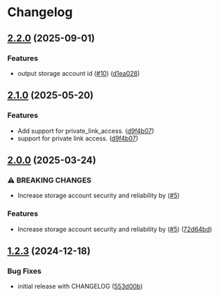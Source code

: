 # Changelog

## [2.2.0](https://github.com/dsb-norge/terraform-azurerm-terraform-state-container/compare/v2.1.0...v2.2.0) (2025-09-01)


### Features

* output storage account id ([#10](https://github.com/dsb-norge/terraform-azurerm-terraform-state-container/issues/10)) ([d1ea028](https://github.com/dsb-norge/terraform-azurerm-terraform-state-container/commit/d1ea028a8df03c31ffe074c94cb5ba45bfa11838))

## [2.1.0](https://github.com/dsb-norge/terraform-azurerm-terraform-state-container/compare/v2.0.0...v2.1.0) (2025-05-20)


### Features

* Add support for private_link_access. ([d9f4b07](https://github.com/dsb-norge/terraform-azurerm-terraform-state-container/commit/d9f4b07c805a154c591b01bbfb87c4c2cee5e1e8))
* support for private link access. ([d9f4b07](https://github.com/dsb-norge/terraform-azurerm-terraform-state-container/commit/d9f4b07c805a154c591b01bbfb87c4c2cee5e1e8))

## [2.0.0](https://github.com/dsb-norge/terraform-azurerm-terraform-state-container/compare/v1.2.3...v2.0.0) (2025-03-24)


### ⚠ BREAKING CHANGES

* Increase storage account security and reliability by ([#5](https://github.com/dsb-norge/terraform-azurerm-terraform-state-container/issues/5))

### Features

* Increase storage account security and reliability by ([#5](https://github.com/dsb-norge/terraform-azurerm-terraform-state-container/issues/5)) ([72d64bd](https://github.com/dsb-norge/terraform-azurerm-terraform-state-container/commit/72d64bdd1000a84dffa37f56d51585aebd688ada))

## [1.2.3](https://github.com/dsb-norge/terraform-azurerm-terraform-state-container/compare/v1.2.2...v1.2.3) (2024-12-18)


### Bug Fixes

* initial release with CHANGELOG ([553d00b](https://github.com/dsb-norge/terraform-azurerm-terraform-state-container/commit/553d00b9f7ec9c1581746f789c244c7377bb4cd7))
